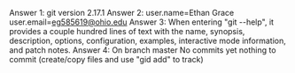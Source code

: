Answer 1: git version 2.17.1
Answer 2: user.name=Ethan Grace
	  user.email=eg585619@ohio.edu
Answer 3: When entering "git --help", it provides a couple hundred lines of text with the name, 	  synopsis, description, options, configuration, examples, interactive mode information,
	  and patch notes.
Answer 4: On branch master
	  No commits yet
	  nothing to commit (create/copy files and use "gid add" to track)


